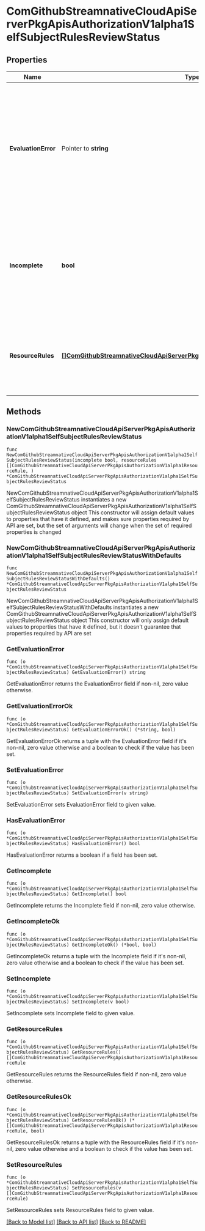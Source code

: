 # ComGithubStreamnativeCloudApiServerPkgApisAuthorizationV1alpha1SelfSubjectRulesReviewStatus

## Properties

Name | Type | Description | Notes
------------ | ------------- | ------------- | -------------
**EvaluationError** | Pointer to **string** | EvaluationError can appear in combination with Rules. It indicates an error occurred during rule evaluation, such as an authorizer that doesn&#39;t support rule evaluation, and that ResourceRules and/or NonResourceRules may be incomplete. | [optional] 
**Incomplete** | **bool** | Incomplete is true when the rules returned by this call are incomplete. This is most commonly encountered when an authorizer, such as an external authorizer, doesn&#39;t support rules evaluation. | 
**ResourceRules** | [**[]ComGithubStreamnativeCloudApiServerPkgApisAuthorizationV1alpha1ResourceRule**](ComGithubStreamnativeCloudApiServerPkgApisAuthorizationV1alpha1ResourceRule.md) | ResourceRules is the list of actions the subject is allowed to perform on resources. The list ordering isn&#39;t significant, may contain duplicates, and possibly be incomplete. | 

## Methods

### NewComGithubStreamnativeCloudApiServerPkgApisAuthorizationV1alpha1SelfSubjectRulesReviewStatus

`func NewComGithubStreamnativeCloudApiServerPkgApisAuthorizationV1alpha1SelfSubjectRulesReviewStatus(incomplete bool, resourceRules []ComGithubStreamnativeCloudApiServerPkgApisAuthorizationV1alpha1ResourceRule, ) *ComGithubStreamnativeCloudApiServerPkgApisAuthorizationV1alpha1SelfSubjectRulesReviewStatus`

NewComGithubStreamnativeCloudApiServerPkgApisAuthorizationV1alpha1SelfSubjectRulesReviewStatus instantiates a new ComGithubStreamnativeCloudApiServerPkgApisAuthorizationV1alpha1SelfSubjectRulesReviewStatus object
This constructor will assign default values to properties that have it defined,
and makes sure properties required by API are set, but the set of arguments
will change when the set of required properties is changed

### NewComGithubStreamnativeCloudApiServerPkgApisAuthorizationV1alpha1SelfSubjectRulesReviewStatusWithDefaults

`func NewComGithubStreamnativeCloudApiServerPkgApisAuthorizationV1alpha1SelfSubjectRulesReviewStatusWithDefaults() *ComGithubStreamnativeCloudApiServerPkgApisAuthorizationV1alpha1SelfSubjectRulesReviewStatus`

NewComGithubStreamnativeCloudApiServerPkgApisAuthorizationV1alpha1SelfSubjectRulesReviewStatusWithDefaults instantiates a new ComGithubStreamnativeCloudApiServerPkgApisAuthorizationV1alpha1SelfSubjectRulesReviewStatus object
This constructor will only assign default values to properties that have it defined,
but it doesn't guarantee that properties required by API are set

### GetEvaluationError

`func (o *ComGithubStreamnativeCloudApiServerPkgApisAuthorizationV1alpha1SelfSubjectRulesReviewStatus) GetEvaluationError() string`

GetEvaluationError returns the EvaluationError field if non-nil, zero value otherwise.

### GetEvaluationErrorOk

`func (o *ComGithubStreamnativeCloudApiServerPkgApisAuthorizationV1alpha1SelfSubjectRulesReviewStatus) GetEvaluationErrorOk() (*string, bool)`

GetEvaluationErrorOk returns a tuple with the EvaluationError field if it's non-nil, zero value otherwise
and a boolean to check if the value has been set.

### SetEvaluationError

`func (o *ComGithubStreamnativeCloudApiServerPkgApisAuthorizationV1alpha1SelfSubjectRulesReviewStatus) SetEvaluationError(v string)`

SetEvaluationError sets EvaluationError field to given value.

### HasEvaluationError

`func (o *ComGithubStreamnativeCloudApiServerPkgApisAuthorizationV1alpha1SelfSubjectRulesReviewStatus) HasEvaluationError() bool`

HasEvaluationError returns a boolean if a field has been set.

### GetIncomplete

`func (o *ComGithubStreamnativeCloudApiServerPkgApisAuthorizationV1alpha1SelfSubjectRulesReviewStatus) GetIncomplete() bool`

GetIncomplete returns the Incomplete field if non-nil, zero value otherwise.

### GetIncompleteOk

`func (o *ComGithubStreamnativeCloudApiServerPkgApisAuthorizationV1alpha1SelfSubjectRulesReviewStatus) GetIncompleteOk() (*bool, bool)`

GetIncompleteOk returns a tuple with the Incomplete field if it's non-nil, zero value otherwise
and a boolean to check if the value has been set.

### SetIncomplete

`func (o *ComGithubStreamnativeCloudApiServerPkgApisAuthorizationV1alpha1SelfSubjectRulesReviewStatus) SetIncomplete(v bool)`

SetIncomplete sets Incomplete field to given value.


### GetResourceRules

`func (o *ComGithubStreamnativeCloudApiServerPkgApisAuthorizationV1alpha1SelfSubjectRulesReviewStatus) GetResourceRules() []ComGithubStreamnativeCloudApiServerPkgApisAuthorizationV1alpha1ResourceRule`

GetResourceRules returns the ResourceRules field if non-nil, zero value otherwise.

### GetResourceRulesOk

`func (o *ComGithubStreamnativeCloudApiServerPkgApisAuthorizationV1alpha1SelfSubjectRulesReviewStatus) GetResourceRulesOk() (*[]ComGithubStreamnativeCloudApiServerPkgApisAuthorizationV1alpha1ResourceRule, bool)`

GetResourceRulesOk returns a tuple with the ResourceRules field if it's non-nil, zero value otherwise
and a boolean to check if the value has been set.

### SetResourceRules

`func (o *ComGithubStreamnativeCloudApiServerPkgApisAuthorizationV1alpha1SelfSubjectRulesReviewStatus) SetResourceRules(v []ComGithubStreamnativeCloudApiServerPkgApisAuthorizationV1alpha1ResourceRule)`

SetResourceRules sets ResourceRules field to given value.



[[Back to Model list]](../README.md#documentation-for-models) [[Back to API list]](../README.md#documentation-for-api-endpoints) [[Back to README]](../README.md)


